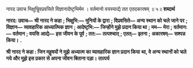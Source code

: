 

नारद उवाच भिक्षुभिॢवप्रवसिते विज्ञानादेष्टृभिर्मम । वर्तमानो वयस्याद्ये तत एतदकारषम् ॥ ५॥ **शब्दार्थ** 

**नारद: उवाच—** **श्री नारद ने कहा** **; भिक्षुभि:—** **मुनियों के द्वारा** **; विप्रवसिते—** **अन्य स्थान को चले जाने पर** **; विज्ञान—** **व्यावहारिक आध्यात्मिक ज्ञान** **; आदेष्टृभि:—** **जिन्होंने मुझे प्रदान किया था** **; मम—** **मेरा** **; वर्तमान:—** **वर्तमान** **; वयसि** **आद्ये—** **इस जीवन के पूर्व** **; तत:—** **तत्पश्चात्** **; एतत्—** **इतना** **; अकारषम्—** **सश्पन्न किया।** **.** 

**श्री नारद ने कहा : जिन महॢषयों ने मुझे अध्यात्म का व्यावहारिक ज्ञान प्रदान किया** **था, वे अन्य स्थानों को चले गये और मुझे इस प्रकार से अपना जीवन बिताना पड़ा।** **तात्पर्य** 